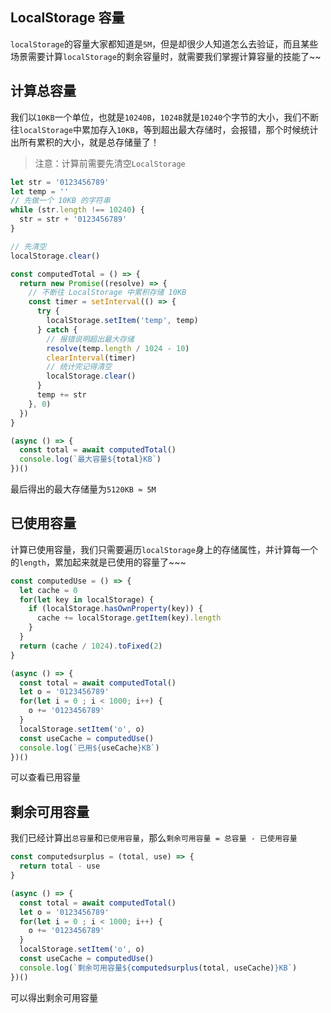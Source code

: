 ## LocalStorage 容量

`localStorage`的容量大家都知道是`5M`，但是却很少人知道怎么去验证，而且某些场景需要计算`localStorage`的剩余容量时，就需要我们掌握计算容量的技能了~~

## 计算总容量

我们以`10KB`一个单位，也就是`10240B`，`1024B`就是`10240`个字节的大小，我们不断往`localStorage`中累加存入`10KB`，等到超出最大存储时，会报错，那个时候统计出所有累积的大小，就是总存储量了！

> 注意：计算前需要先清空`LocalStorage`

```javascript
let str = '0123456789'
let temp = ''
// 先做一个 10KB 的字符串
while (str.length !== 10240) {
  str = str + '0123456789'
}

// 先清空
localStorage.clear()

const computedTotal = () => {
  return new Promise((resolve) => {
    // 不断往 LocalStorage 中累积存储 10KB
    const timer = setInterval(() => {
      try {
        localStorage.setItem('temp', temp)
      } catch {
        // 报错说明超出最大存储
        resolve(temp.length / 1024 - 10)
        clearInterval(timer)
        // 统计完记得清空
        localStorage.clear()
      }
      temp += str
    }, 0)
  })
}

(async () => {
  const total = await computedTotal()
  console.log(`最大容量${total}KB`)
})()
```

最后得出的最大存储量为`5120KB ≈ 5M`

## 已使用容量

计算已使用容量，我们只需要遍历`localStorage`身上的存储属性，并计算每一个的`length`，累加起来就是已使用的容量了~~~

```javascript
const computedUse = () => {
  let cache = 0
  for(let key in localStorage) {
    if (localStorage.hasOwnProperty(key)) {
      cache += localStorage.getItem(key).length
    }
  }
  return (cache / 1024).toFixed(2)
}

(async () => {
  const total = await computedTotal()
  let o = '0123456789'
  for(let i = 0 ; i < 1000; i++) {
    o += '0123456789'
  }
  localStorage.setItem('o', o)
  const useCache = computedUse()
  console.log(`已用${useCache}KB`)
})()
```

可以查看已用容量

## 剩余可用容量

我们已经计算出`总容量`和`已使用容量`，那么`剩余可用容量 = 总容量 - 已使用容量`

```javascript
const computedsurplus = (total, use) => {
  return total - use
}

(async () => {
  const total = await computedTotal()
  let o = '0123456789'
  for(let i = 0 ; i < 1000; i++) {
    o += '0123456789'
  }
  localStorage.setItem('o', o)
  const useCache = computedUse()
  console.log(`剩余可用容量${computedsurplus(total, useCache)}KB`)
})()
```

可以得出剩余可用容量